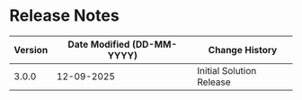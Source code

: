 # Release Notes

| Version | Date Modified (DD-MM-YYYY) | Change History |
|---------|----------------------------|----------------|
| 3.0.0   | 12-09-2025                 | Initial Solution Release |
